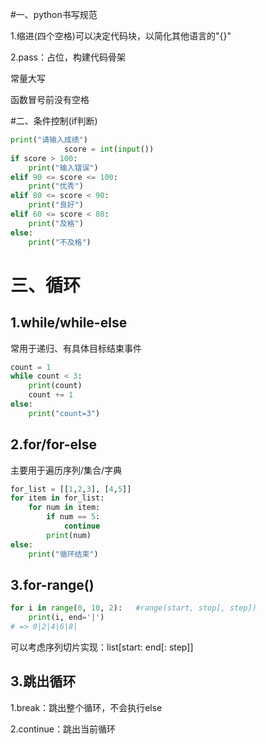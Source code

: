 #一、python书写规范

1.缩进(四个空格)可以决定代码块，以简化其他语言的"{}"

2.pass：占位，构建代码骨架

常量大写

函数冒号前没有空格

#二、条件控制(if判断)

```python
print("请输入成绩")
			score = int(input())
if score > 100:
    print("输入错误")
elif 90 <= score <= 100:
    print("优秀")
elif 80 <= score < 90:
    print("良好")
elif 60 <= score < 80:
    print("及格")
else:
    print("不及格")
```



# 三、循环

## 1.while/while-else

常用于递归、有具体目标结束事件

```python
count = 1
while count < 3:
    print(count)
    count += 1
else:
    print("count=3")
```

## 2.for/for-else

主要用于遍历序列/集合/字典

```python
for_list = [[1,2,3], [4,5]]
for item in for_list:
    for num in item:
        if num == 5:
            continue
        print(num)
else:
    print("循环结束")
```

## 3.for-range()

```python
for i in range(0, 10, 2):	#range(start, stop[, step])
    print(i, end='|')
# => 0|2|4|6|8|
```

可以考虑序列切片实现：list[start: end[: step]]

## 3.跳出循环

1.break：跳出整个循环，不会执行else

2.continue：跳出当前循环